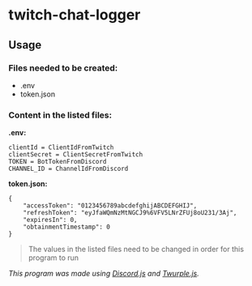 # twitch-chat-logger
## Usage

### Files needed to be created:
- .env
- token.json

### Content in the listed files:
**.env:**
```
clientId = ClientIdFromTwitch
clientSecret = ClientSecretFromTwitch
TOKEN = BotTokenFromDiscord
CHANNEL_ID = ChannelIdFromDiscord
```
**token.json:**
```
{
	"accessToken": "0123456789abcdefghijABCDEFGHIJ",
	"refreshToken": "eyJfaWQmNzMtNGCJ9%6VFV5LNrZFUj8oU231/3Aj",
	"expiresIn": 0,
	"obtainmentTimestamp": 0
}
```
>The values in the listed files need to be changed in order for this program to run

*This program was made using [Discord.js](https://discord.js.org/#/) and [Twurple.js](https://twurple.js.org/).*

